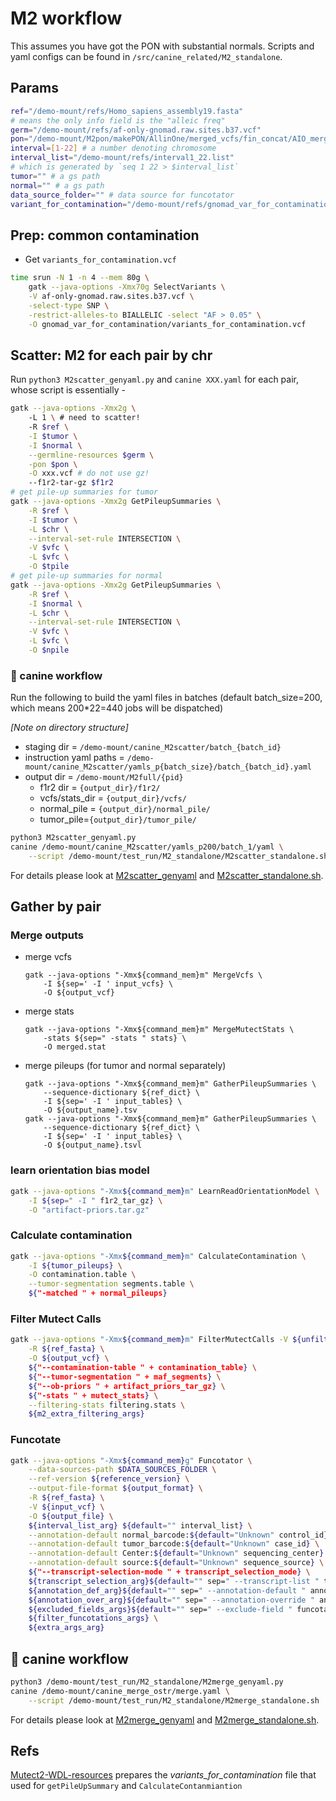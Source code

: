 # M2 workflow

This assumes you have got the PON with substantial normals. Scripts and yaml configs can be found in `/src/canine_related/M2_standalone`.

## Params

```bash
ref="/demo-mount/refs/Homo_sapiens_assembly19.fasta"
# means the only info field is the "alleic freq"
germ="/demo-mount/refs/af-only-gnomad.raw.sites.b37.vcf" 
pon="/demo-mount/M2pon/makePON/AllinOne/merged_vcfs/fin_concat/AIO_merged_PON.vcf"
interval=[1-22] # a number denoting chromosome
interval_list="/demo-mount/refs/interval1_22.list"
# which is generated by `seq 1 22 > $interval_list`
tumor="" # a gs path
normal="" # a gs path
data_source_folder="" # data source for funcotator
variant_for_contamination="/demo-mount/refs/gnomad_var_for_contamination/variants_for_contamination.vcf"
```

## Prep: common contamination

- Get `variants_for_contamination.vcf`

```bash
time srun -N 1 -n 4 --mem 80g \
	gatk --java-options -Xmx70g SelectVariants \
	-V af-only-gnomad.raw.sites.b37.vcf \
	-select-type SNP \
	-restrict-alleles-to BIALLELIC -select "AF > 0.05" \
	-O gnomad_var_for_contamination/variants_for_contamination.vcf
```

## Scatter: M2 for each pair by chr

Run `python3 M2scatter_genyaml.py` and `canine XXX.yaml` for each pair, whose script is essentially - 

```bash
gatk --java-options -Xmx2g \ 
	-L 1 \ # need to scatter!
	-R $ref \
	-I $tumor \
	-I $normal \
	--germline-resources $germ \
	-pon $pon \
	-O xxx.vcf # do not use gz!
	--f1r2-tar-gz $f1r2
# get pile-up summaries for tumor
gatk --java-options -Xmx2g GetPileupSummaries \
	-R $ref \
	-I $tumor \
	-L $chr \
	--interval-set-rule INTERSECTION \
	-V $vfc \
	-L $vfc \
	-O $tpile
# get pile-up summaries for normal
gatk --java-options -Xmx2g GetPileupSummaries \
	-R $ref \
	-I $normal \
	-L $chr \
	--interval-set-rule INTERSECTION \
	-V $vfc \
	-L $vfc \
	-O $npile
```

 ### :dog: canine workflow​

Run the following to build the yaml files in batches (default batch_size=200, which means 200*22=440 jobs will be dispatched)  

*[Note on directory structure]*

- staging dir = `/demo-mount/canine_M2scatter/batch_{batch_id}`
- instruction yaml paths = `/demo-mount/canine_M2scatter/yamls_p{batch_size}/batch_{batch_id}.yaml`
- output dir = `/demo-mount/M2full/{pid}`
  - f1r2 dir = `{output_dir}/f1r2/`
  - vcfs/stats_dir = `{output_dir}/vcfs/`
  - normal_pile = `{output_dir}/normal_pile/`
  - tumor_pile=`{output_dir}/tumor_pile/`

```bash
python3 M2scatter_genyaml.py
canine /demo-mount/canine_M2scatter/yamls_p200/batch_1/yaml \
	--script /demo-mount/test_run/M2_standalone/M2scatter_standalone.sh
```

For details please look at [M2scatter_genyaml](/src/canine_related/M2_standalone/M2scatter_genyaml.py) and [M2scatter_standalone.sh](/src/canine_related/M2_standalone/M2scatter_standalone.sh).

## Gather by pair

### Merge outputs

* merge vcfs

  ```
  gatk --java-options "-Xmx${command_mem}m" MergeVcfs \
      -I ${sep=' -I ' input_vcfs} \
      -O ${output_vcf}
  ```

* merge stats

  ```
  gatk --java-options "-Xmx${command_mem}m" MergeMutectStats \
      -stats ${sep=" -stats " stats} \
      -O merged.stat
  ```

* merge pileups (for tumor and normal separately)

  ```
  gatk --java-options "-Xmx${command_mem}m" GatherPileupSummaries \
      --sequence-dictionary ${ref_dict} \
      -I ${sep=' -I ' input_tables} \
      -O ${output_name}.tsv
  gatk --java-options "-Xmx${command_mem}m" GatherPileupSummaries \
      --sequence-dictionary ${ref_dict} \
      -I ${sep=' -I ' input_tables} \
      -O ${output_name}.tsvl
  ```

### learn orientation bias model

```bash
gatk --java-options "-Xmx${command_mem}m" LearnReadOrientationModel \
    -I ${sep=" -I " f1r2_tar_gz} \
    -O "artifact-priors.tar.gz"
```

### Calculate contamination

```bash
gatk --java-options "-Xmx${command_mem}m" CalculateContamination \
    -I ${tumor_pileups} \
    -O contamination.table \
    --tumor-segmentation segments.table \
    ${"-matched " + normal_pileups}
```

### Filter Mutect Calls

```bash
gatk --java-options "-Xmx${command_mem}m" FilterMutectCalls -V ${unfiltered_vcf} \
    -R ${ref_fasta} \
    -O ${output_vcf} \
    ${"--contamination-table " + contamination_table} \
    ${"--tumor-segmentation " + maf_segments} \
    ${"--ob-priors " + artifact_priors_tar_gz} \
    ${"-stats " + mutect_stats} \
    --filtering-stats filtering.stats \
    ${m2_extra_filtering_args}
```

### Funcotate

```bash
gatk --java-options "-Xmx${command_mem}g" Funcotator \
    --data-sources-path $DATA_SOURCES_FOLDER \
    --ref-version ${reference_version} \
    --output-file-format ${output_format} \
    -R ${ref_fasta} \
    -V ${input_vcf} \
    -O ${output_file} \
    ${interval_list_arg} ${default="" interval_list} \
    --annotation-default normal_barcode:${default="Unknown" control_id} \
    --annotation-default tumor_barcode:${default="Unknown" case_id} \
    --annotation-default Center:${default="Unknown" sequencing_center} \
    --annotation-default source:${default="Unknown" sequence_source} \
	${"--transcript-selection-mode " + transcript_selection_mode} \
	${transcript_selection_arg}${default="" sep=" --transcript-list " transcript_selection_list} \
	${annotation_def_arg}${default="" sep=" --annotation-default " annotation_defaults} \
	${annotation_over_arg}${default="" sep=" --annotation-override " annotation_overrides} \
	${excluded_fields_args}${default="" sep=" --exclude-field " funcotator_excluded_fields} \
	${filter_funcotations_args} \
	${extra_args_arg}
```

## :dog: canine workflow

```bash
python3 /demo-mount/test_run/M2_standalone/M2merge_genyaml.py
canine /demo-mount/canine_merge_ostr/merge.yaml \
	--script /demo-mount/test_run/M2_standalone/M2merge_standalone.sh
```

For details please look at [M2merge_genyaml](/src/canine_related/M2_standalone/M2merge_genyaml.py) and [M2merge_standalone.sh](/src/canine_related/M2_standalone/M2merge_standalone.sh).

## Refs

[Mutect2-WDL-resources](https://github.com/broadinstitute/gatk/blob/master/scripts/mutect2_wdl/mutect_resources.wdl) prepares the *variants_for_contamination* file that used for `getPileUpSummary` and `CalculateContanmiantion`

